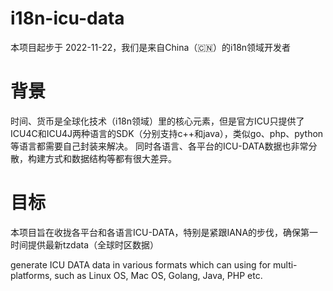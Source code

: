 # i18n-icu-data
本项目起步于 2022-11-22，我们是来自China（:cn:）的i18n领域开发者


# 背景
时间、货币是全球化技术（i18n领域）里的核心元素，但是官方ICU只提供了ICU4C和ICU4J两种语言的SDK（分别支持c++和java），类似go、php、python等语言都需要自己封装来解决。
同时各语言、各平台的ICU-DATA数据也非常分散，构建方式和数据结构等都有很大差异。


# 目标
本项目旨在收拢各平台和各语言ICU-DATA，特别是紧跟IANA的步伐，确保第一时间提供最新tzdata（全球时区数据）

generate ICU DATA data in various formats which can using for multi-platforms, such as Linux OS, Mac OS, Golang, Java, PHP etc.


